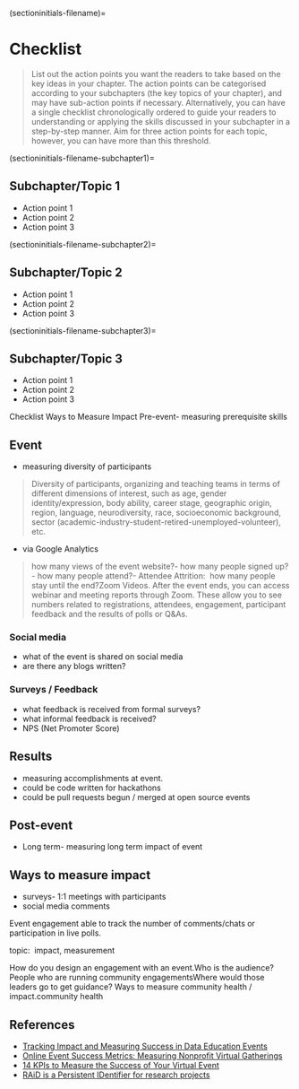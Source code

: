 (sectioninitials-filename)=
# Checklist

> List out the action points you want the readers to take based on the key ideas in your chapter.
> The action points can be categorised according to your subchapters (the key topics of your chapter), and may have sub-action points if necessary.
> Alternatively, you can have a single checklist chronologically ordered to guide your readers to understanding or applying the skills discussed in your subchapter in a step-by-step manner.
> Aim for three action points for each topic, however, you can have more than this threshold.

(sectioninitials-filename-subchapter1)=
## Subchapter/Topic 1

- Action point 1
- Action point 2
- Action point 3

(sectioninitials-filename-subchapter2)=
## Subchapter/Topic 2

- Action point 1
- Action point 2
- Action point 3

(sectioninitials-filename-subchapter3)=
## Subchapter/Topic 3

- Action point 1
- Action point 2
- Action point 3

Checklist
Ways to Measure Impact
Pre-event- measuring prerequisite skills

## Event
- measuring diversity of participants
>Diversity of participants, organizing and teaching teams in terms of different dimensions of interest, such as age, gender identity/expression, body ability, career stage, geographic origin, region, language, neurodiversity, race, socioeconomic background, sector (academic-industry-student-retired-unemployed-volunteer), etc.
- via Google Analytics
>how many views of the event website?- how many people signed up?- how many people attend?- Attendee Attrition:  how many people stay until the end?Zoom Videos. After the event ends, you can access webinar and meeting reports through Zoom. These allow you to see numbers related to registrations, attendees, engagement, participant feedback and the results of polls or Q&As.

### Social media
- what of the event is shared on social media
- are there any blogs written?

### Surveys / Feedback
- what feedback is received from formal surveys?
- what informal feedback is received?
- NPS (Net Promoter Score)

## Results 
- measuring accomplishments at event.
- could be code written for hackathons
- could be pull requests begun / merged at open source events

## Post-event
- Long term- measuring long term impact of event

## Ways to measure impact
- surveys- 1:1 meetings with participants
- social media comments

Event engagement able to track the number of comments/chats or participation in live polls.

topic:  impact, measurement

How do you design an engagement with an event.Who is the audience?  People who are running community engagementsWhere would those leaders go to get guidance?
Ways to measure community health / impact.community health

## References
- [Tracking Impact and Measuring Success in Data Education Events](https://eventfund.codeforscience.org/tracking-impact-and-measuring-success-in-data-education-events/)
- [Online Event Success Metrics: Measuring Nonprofit Virtual Gatherings](https://wiredimpact.com/blog/online-event-success-metrics-measuring-nonprofit-virtual-gatherings/)
- [14 KPIs to Measure the Success of Your Virtual Event](https://blog.pigeonholelive.com/measure-virtual-event-roi)
- [RAiD is a Persistent IDentifier for research projects](https://www.raid.org.au/)

<!-- IMPORTANT!

- Use this template to create your chapter's checklist. This file should come after the main content of your chapter, but before the resources section.

BEFORE YOU GO

- Have a look at the Style Guide and the Maintaining Consistency chapters to ensure that you have followed the relevant recommendations on
  - Avoiding HTML
  - Consecutive headers
  - Labels and cross referencing
  - Using images
  - Latin abbreviations
  - References and citations
  - Title casing
  - Matching headers with reference in table of content

-->

